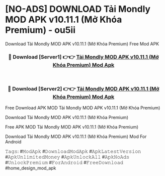 # [NO-ADS] DOWNLOAD Tải Mondly MOD APK v10.11.1 (Mở Khóa Premium) - ou5ii
Download Tải Mondly MOD APK v10.11.1 (Mở Khóa Premium) Free Mod APK

<div align="center">
<h3>🔴 Download [Server1] 👉👉 <a href="https://apk-comot.site?title=Tải_Mondly_MOD_APK_v10.11.1_(Mở_Khóa_Premium)">Tải Mondly MOD APK v10.11.1 (Mở Khóa Premium) Mod Apk</a></h3><br>

<h3>🔴 Download [Server2] 👉👉 <a href="https://apk-comot.site?title=Tải_Mondly_MOD_APK_v10.11.1_(Mở_Khóa_Premium)">Tải Mondly MOD APK v10.11.1 (Mở Khóa Premium) Mod Apk</a></h3>
</div>


Free Download APK MOD Tải Mondly MOD APK v10.11.1 (Mở Khóa Premium)

Download Tải Mondly MOD APK v10.11.1 (Mở Khóa Premium) 

Free APK MOD Tải Mondly MOD APK v10.11.1 (Mở Khóa Premium) 

Download Tải Mondly MOD APK v10.11.1 (Mở Khóa Premium) Mod For Android

𝚃𝚊𝚐𝚜: #𝙼𝚘𝚍𝙰𝚙𝚔 #𝙳𝚘𝚠𝚗𝚕𝚘𝚊𝚍𝙼𝚘𝚍𝙰𝚙𝚔 #𝙰𝚙𝚔𝙻𝚊𝚝𝚎𝚜𝚝𝚅𝚎𝚛𝚜𝚒𝚘𝚗 #𝙰𝚙𝚔𝚄𝚗𝚕𝚒𝚖𝚒𝚝𝚎𝚍𝙼𝚘𝚗𝚎𝚢 #𝙰𝚙𝚔𝚄𝚗𝚕𝚘𝚌𝚔𝙰𝚕𝚕 #𝙰𝚙𝚔𝙽𝚘𝙰𝚍𝚜 #𝚄𝚗𝚕𝚘𝚌𝚔𝙿𝚛𝚎𝚖𝚒𝚞𝚖 #𝙵𝚘𝚛𝙰𝚗𝚍𝚛𝚘𝚒𝚍 #𝙵𝚛𝚎𝚎𝙳𝚘𝚠𝚗𝚕𝚘𝚊𝚍 #home_design_mod_apk